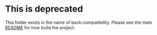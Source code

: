 # This is deprecated

This folder exists in the name of back-compatibility. Please see the main [README](../README.md) for how build the project.

